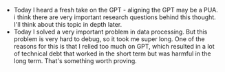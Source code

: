 - Today I heard a fresh take on the GPT - aligning the GPT may be a PUA. i think there are very important research questions behind this thought. I'll think about this topic in depth later.
- Today I solved a very important problem in data processing. But this problem is very hard to debug, so it took me super long. One of the reasons for this is that I relied too much on GPT, which resulted in a lot of technical debt that worked in the short term but was harmful in the long term. That's something worth proving.